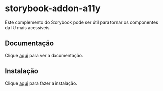 # storybook-addon-a11y

Este complemento do Storybook pode ser útil para tornar os componentes da IU mais acessíveis.

## Documentação

Clique [aqui](https://github.com/storybookjs/storybook/tree/next/code/addons/a11y) para ver a documentação.

## Instalação

Clique [aqui](https://www.npmjs.com/package/@storybook/addon-a11y) para fazer a instalação.
